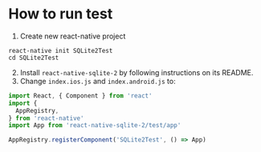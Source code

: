 How to run test
================

1. Create new react-native project

```
react-native init SQLite2Test
cd SQLite2Test
```

2. Install `react-native-sqlite-2` by following instructions on its README.
3. Change `index.ios.js` and `index.android.js` to:

```javascript
import React, { Component } from 'react'
import {
  AppRegistry,
} from 'react-native'
import App from 'react-native-sqlite-2/test/app'

AppRegistry.registerComponent('SQLite2Test', () => App)
```
